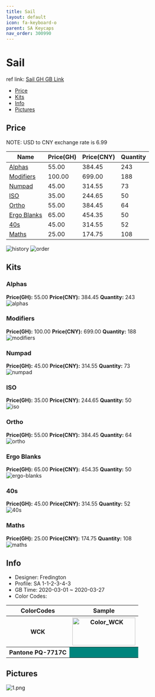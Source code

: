 ```yaml
---
title: Sail 
layout: default
icon: fa-keyboard-o
parent: SA Keycaps
nav_order: 300990
---
```


# Sail 

ref link: [Sail GH GB Link](https://geekhack.org/index.php?topic=104881.0)  
* [Price](#price)  
* [Kits](#kits)  
* [Info](#info)  
* [Pictures](#pictures)  


## Price  

NOTE: USD to CNY exchange rate is 6.99

| Name          | Price(GH)    |  Price(CNY) | Quantity |
| ------------- | ------------ |  ---------- | -------- |
|[Alphas](#alphas)|55.00|384.45|243|
|[Modifiers](#modifiers)|100.00|699.00|188|
|[Numpad](#numpad)|45.00|314.55|73|
|[ISO](#iso)|35.00|244.65|50|
|[Ortho](#ortho)|55.00|384.45|64|
|[Ergo Blanks](#ergo-blanks)|65.00|454.35|50|
|[40s](#40s)|45.00|314.55|52|
|[Maths](#maths)|25.00|174.75|108|

<img src="{{ 'assets/images/sa-keycaps/sail/history.png' | relative_url }}" alt="history" class="image featured">
<img src="{{ 'assets/images/sa-keycaps/sail/order.png' | relative_url }}" alt="order" class="image featured">

## Kits  
### Alphas  
**Price(GH):** 55.00    **Price(CNY):** 384.45    **Quantity:** 243  
<img src="{{ 'assets/images/sa-keycaps/sail/kits_pics/alphas.jpg' | relative_url }}" alt="alphas" class="image featured">

### Modifiers  
**Price(GH):** 100.00    **Price(CNY):** 699.00    **Quantity:** 188  
<img src="{{ 'assets/images/sa-keycaps/sail/kits_pics/modifiers.jpg' | relative_url }}" alt="modifiers" class="image featured">

### Numpad  
**Price(GH):** 45.00    **Price(CNY):** 314.55    **Quantity:** 73  
<img src="{{ 'assets/images/sa-keycaps/sail/kits_pics/numpad.jpg' | relative_url }}" alt="numpad" class="image featured">

### ISO  
**Price(GH):** 35.00    **Price(CNY):** 244.65    **Quantity:** 50  
<img src="{{ 'assets/images/sa-keycaps/sail/kits_pics/iso.jpg' | relative_url }}" alt="iso" class="image featured">

### Ortho  
**Price(GH):** 55.00    **Price(CNY):** 384.45    **Quantity:** 64  
<img src="{{ 'assets/images/sa-keycaps/sail/kits_pics/ortho.jpg' | relative_url }}" alt="ortho" class="image featured">

### Ergo Blanks  
**Price(GH):** 65.00    **Price(CNY):** 454.35    **Quantity:** 50  
<img src="{{ 'assets/images/sa-keycaps/sail/kits_pics/ergo-blanks.jpg' | relative_url }}" alt="ergo-blanks" class="image featured">

### 40s  
**Price(GH):** 45.00    **Price(CNY):** 314.55    **Quantity:** 52  
<img src="{{ 'assets/images/sa-keycaps/sail/kits_pics/40s.jpg' | relative_url }}" alt="40s" class="image featured">

### Maths  
**Price(GH):** 25.00    **Price(CNY):** 174.75    **Quantity:** 108  
<img src="{{ 'assets/images/sa-keycaps/sail/kits_pics/maths.jpg' | relative_url }}" alt="maths" class="image featured">


## Info  
* Designer: Fredington  
* Profile: SA 1-1-2-3-4-3  
* GB Time: 2020-03-01 ~ 2020-03-27  
* Color Codes:  

<table style="width:100%">
  <tr>
    <th>ColorCodes</th>
    <th>Sample</th>
  </tr>
  <tr>
    <th>WCK</th>
    <th><img src="{{ 'assets/images/sa-keycaps/SP_ColorCodes/abs/SP_Abs_ColorCodes_WCK.png' | relative_url }}" alt="Color_WCK" height="75" width="170"></th>
  </tr>
  <tr>
    <th>Pantone PQ-7717C</th>
    <th style="background-color: #00857D;">&#160;</th>
  </tr>
</table>

## Pictures  
<img src="{{ 'assets/images/sa-keycaps/sail/rendering_pics/1.png' | relative_url }}" alt="1.png" class="image featured">
